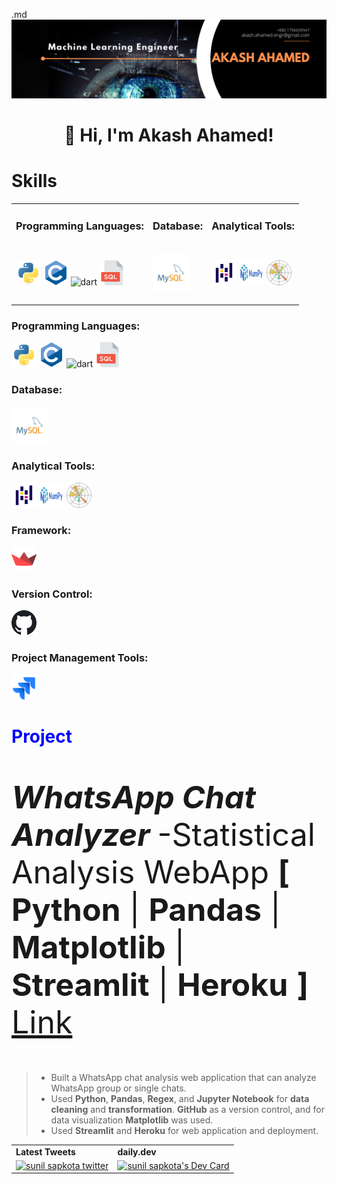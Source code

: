 .md![logo](banner2.png)
<h1 align= "center">👋 Hi, I'm <strong>Akash Ahamed!</strong></h1>

<h1>Skills</h1>
<div align="left">
    <table >
     <tr>
        <td><h3 align="left"> Programming Languages:</h3></td>
        <td><h3 align="left"> Database:</h3></td>
         <td><h3 align="left"> Analytical Tools:</h3></td>
     </tr>
     <tr>
       <td><p align = "left"> 
          <img src="https://raw.githubusercontent.com/devicons/devicon/master/icons/python/python-original.svg"                         alt="python" width="40" height="40"/>
          <img src="https://raw.githubusercontent.com/devicons/devicon/master/icons/c/c-original.svg" alt="c"                         width="40" height="40"/>
            <img src="https://www.vectorlogo.zone/logos/dartlang/dartlang-icon.svg" alt="dart" width="40"                             height="40"/>
            <img src="assets/sql.svg" alt="sql" width="40" height="40"/>
            </p>
       </td>
        <td> <p align = "left"> 
            <img src="assets/mysql.svg" alt="sql" width="60" height="60"/>
            </p>
        </td>
        <td><p align = "left">
            <img src="assets/pandas.svg" alt="sql" width="40" height="40"/>
            <img src="assets/numpy.svg" alt="sql" width="40" height="40"/>
            <img src="assets/matplotlib.svg" alt="sql" width="40" height="40"/>
    </p></td>
     </tr>
    </table>
    </div>


<h3 align="left"> Programming Languages:</h3>
<p align = "left"> 
  <img src="https://raw.githubusercontent.com/devicons/devicon/master/icons/python/python-original.svg" alt="python" width="40" height="40"/>
  <img src="https://raw.githubusercontent.com/devicons/devicon/master/icons/c/c-original.svg" alt="c" width="40" height="40"/>
  <img src="https://www.vectorlogo.zone/logos/dartlang/dartlang-icon.svg" alt="dart" width="40" height="40"/>
  <img src="assets/sql.svg" alt="sql" width="40" height="40"/>
</p>

<h3 align="left"> Database:</h3>
<p align = "left"> 
  <img src="assets/mysql.svg" alt="sql" width="60" height="60"/>
</p>

<h3 align="left"> Analytical Tools:</h3>
<p align = "left">
   <img src="assets/pandas.svg" alt="sql" width="40" height="40"/>
  <img src="assets/numpy.svg" alt="sql" width="40" height="40"/>
   <img src="assets/matplotlib.svg" alt="sql" width="40" height="40"/>
</p>

<h3 align="left"> Framework:</h3>
<p align = "left">
   <img src="assets/streamlit.svg" alt="sql" width="40" height="40"/>
</p>

<h3 align="left"> Version Control:</h3>
<p align = "left">
   <img src="assets/github.svg" alt="sql" width="40" height="40"/>
</p>

<h3 align="left"> Project Management Tools:</h3>
<p align = "left">
   <img src="assets/jira.svg" alt="sql" width="40" height="40"/>
</p>


<h1 style="color:blue;">Project</h1>
<p style="font-size: 50px;"> <strong> <em>WhatsApp Chat Analyzer</em> </strong>-Statistical Analysis WebApp <strong>[</strong> <strong>Python</strong> | <strong>Pandas</strong> | <strong>Matplotlib</strong> | <strong>Streamlit</strong> | <strong>Heroku</strong> <strong>]</strong> <a href="https://github.com/Akash-Ahamed/WhatsApp-Chat-Sentiment-Analysis.git">Link</a> </p> 

>
>- Built a WhatsApp chat analysis web application that can analyze WhatsApp group or single chats.
>- Used **Python**, **Pandas**, **Regex**, and **Jupyter Notebook** for **data cleaning** and **transformation**. **GitHub** as a version control, 
and for data visualization **Matplotlib** was used.
>- Used **Streamlit** and **Heroku** for web application and deployment.


<div align="center">
    <table >
     <tr>
        <td><b>Latest Tweets</b></td>
        <td><b>daily.dev</b></td>
     </tr>
     <tr>
       <td><a href="https://twitter.com/sunilsapkota09"><img src="https://github-readme-twitter-gazf.vercel.app/api?id=sunilsapkota09" alt="sunil                                   sapkota twitter" > </img></a></td>
        <td> <a href="https://app.daily.dev/sunil-9"><img src="https://api.daily.dev/devcards/426421ecec8c4819927d5698b72edced.png?r=5tr" width="400"                               alt="sunil sapkota's Dev Card"/></a></td>
     </tr>
    </table>
    </div>

